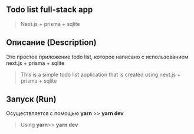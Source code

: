 ## Todo list full-stack app

> Next.js + prisma + sqlite

## Описание (Description)
Это простое приложение todo list, которое написано с использованием next.js + prisma + sqlite
> This is a simple todo list application that is created using next.js + prisma + sqlite

## Запуск (Run)
Осуществляется с помощью **yarn** >> **yarn dev**
> Using **yarn**>> **yarn dev**